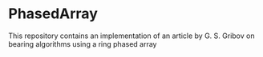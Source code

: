# PhasedArray
This repository contains an implementation of an article by G. S. Gribov on bearing algorithms using a ring phased array
